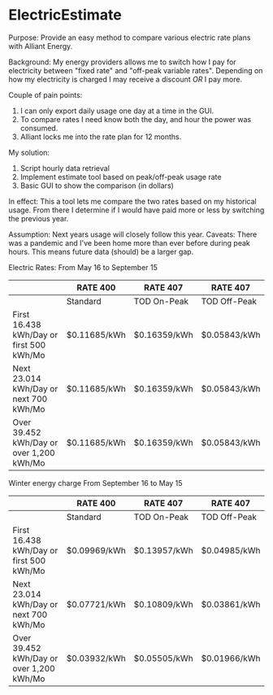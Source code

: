 # ElectricEstimate
Purpose: Provide an easy method to compare various electric rate plans with Alliant Energy.

Background: My energy providers allows me to switch how I pay for electricity between "fixed rate" and "off-peak variable rates".
Depending on how my electricity is charged I may receive a discount *OR* I pay more.

Couple of pain points:
1) I can only export daily usage one day at a time in the GUI.
2) To compare rates I need know both the day, and hour the power was consumed.
3) Alliant locks me into the rate plan for 12 months. 

My solution:
1) Script hourly data retrieval
2) Implement estimate tool based on peak/off-peak usage rate
3) Basic GUI to show the comparison (in dollars)

In effect: This a tool lets me compare the two rates based on my historical usage. From there I determine if I would have paid more or less by switching the previous year.

Assumption: Next years usage will closely follow this year.
Caveats: There was a pandemic and I've been home more than ever before during peak hours. This means future data (should) be a larger gap.

Electric Rates:
From May 16 to September 15


| | RATE 400 | RATE 407 | RATE 407 |
| - | -------- | ----------- | ------------ |
| | Standard | TOD On-Peak | TOD Off-Peak |
| First 16.438 kWh/Day or first 500 kWh/Mo |	$0.11685/kWh | $0.16359/kWh | $0.05843/kWh |
| Next 23.014 kWh/Day or next 700 kWh/Mo | $0.11685/kWh | $0.16359/kWh | $0.05843/kWh |
| Over 39.452 kWh/Day or over 1,200 kWh/Mo	| $0.11685/kWh | $0.16359/kWh | $0.05843/kWh |

Winter energy charge
From September 16 to May 15

|   | RATE 400 | RATE 407 | RATE 407 |
| - | -------- | ----------- | ------------ |
|   | Standard   | TOD On-Peak | TOD Off-Peak |
|First 16.438 kWh/Day or first 500 kWh/Mo |	$0.09969/kWh | $0.13957/kWh | $0.04985/kWh |
| Next 23.014 kWh/Day or next 700 kWh/Mo | $0.07721/kWh | $0.10809/kWh | $0.03861/kWh |
| Over 39.452 kWh/Day or over 1,200 kWh/Mo | $0.03932/kWh | $0.05505/kWh| $0.01966/kWh |
